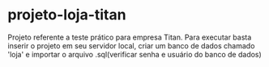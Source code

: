 # projeto-loja-titan
Projeto referente a teste prático para empresa Titan.
Para executar basta inserir o projeto em seu servidor local, criar um banco de dados chamado 'loja' e importar o arquivo .sql(verificar senha e usuário do banco de dados)
